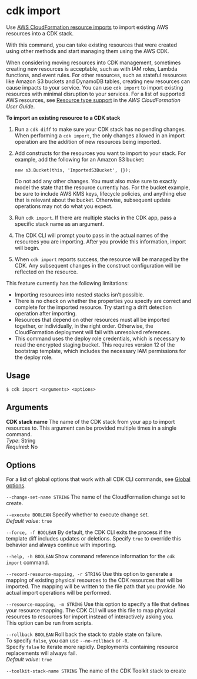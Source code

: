 # cdk import<a name="ref-cli-cmd-import"></a>

Use [AWS CloudFormation resource imports](https://docs.aws.amazon.com/AWSCloudFormation/latest/UserGuide/resource-import.html) to import existing AWS resources into a CDK stack\.

With this command, you can take existing resources that were created using other methods and start managing them using the AWS CDK\.

When considering moving resources into CDK management, sometimes creating new resources is acceptable, such as with IAM roles, Lambda functions, and event rules\. For other resources, such as stateful resources like Amazon S3 buckets and DynamoDB tables, creating new resources can cause impacts to your service\. You can use `cdk import` to import existing resources with minimal disruption to your services\. For a list of supported AWS resources, see [Resource type support](https://docs.aws.amazon.com/AWSCloudFormation/latest/UserGuide/resource-import-supported-resources.html) in the *AWS CloudFormation User Guide*\.

**To import an existing resource to a CDK stack**

1. Run a `cdk diff` to make sure your CDK stack has no pending changes\. When performing a `cdk import`, the only changes allowed in an import operation are the addition of new resources being imported\.

1. Add constructs for the resources you want to import to your stack\. For example, add the following for an Amazon S3 bucket:

   ```
   new s3.Bucket(this, 'ImportedS3Bucket', {});
   ```

   Do not add any other changes\. You must also make sure to exactly model the state that the resource currently has\. For the bucket example, be sure to include AWS KMS keys, lifecycle policies, and anything else that is relevant about the bucket\. Otherwise, subsequent update operations may not do what you expect\.

1. Run `cdk import`\. If there are multiple stacks in the CDK app, pass a specific stack name as an argument\.

1. The CDK CLI will prompt you to pass in the actual names of the resources you are importing\. After you provide this information, import will begin\.

1. When `cdk import` reports success, the resource will be managed by the CDK\. Any subsequent changes in the construct configuration will be reflected on the resource\.

This feature currently has the following limitations:
+ Importing resources into nested stacks isn’t possible\.
+ There is no check on whether the properties you specify are correct and complete for the imported resource\. Try starting a drift detection operation after importing\.
+ Resources that depend on other resources must all be imported together, or individually, in the right order\. Otherwise, the CloudFormation deployment will fail with unresolved references\.
+ This command uses the deploy role credentials, which is necessary to read the encrypted staging bucket\. This requires version 12 of the bootstrap template, which includes the necessary IAM permissions for the deploy role\.

## Usage<a name="ref-cli-cmd-import-usage"></a>

```
$ cdk import <arguments> <options>
```

## Arguments<a name="ref-cli-cmd-import-args"></a>

**CDK stack name**  <a name="ref-cli-cmd-import-args-stack-name"></a>
The name of the CDK stack from your app to import resources to\. This argument can be provided multiple times in a single command\.  
*Type*: String  
*Required*: No

## Options<a name="ref-cli-cmd-import-options"></a>

For a list of global options that work with all CDK CLI commands, see [Global options](ref-cli-cmd.md#ref-cli-cmd-options)\.

`--change-set-name STRING`  <a name="ref-cli-cmd-import-options-change-set-name"></a>
The name of the CloudFormation change set to create\.

`--execute BOOLEAN`  <a name="ref-cli-cmd-import-options-execute"></a>
Specify whether to execute change set\.  
*Default value*: `true`

`--force, -f BOOLEAN`  <a name="ref-cli-cmd-import-options-force"></a>
By default, the CDK CLI exits the process if the template diff includes updates or deletions\. Specify `true` to override this behavior and always continue with importing\.

`--help, -h BOOLEAN`  <a name="ref-cli-cmd-import-options-help"></a>
Show command reference information for the `cdk import` command\.

`--record-resource-mapping, -r STRING`  <a name="ref-cli-cmd-import-options-record-resource-mapping"></a>
Use this option to generate a mapping of existing physical resources to the CDK resources that will be imported\. The mapping will be written to the file path that you provide\. No actual import operations will be performed\. 

`--resource-mapping, -m STRING`  <a name="ref-cli-cmd-import-options-resource-mapping"></a>
Use this option to specify a file that defines your resource mapping\. The CDK CLI will use this file to map physical resources to resources for import instead of interactively asking you\.  
This option can be run from scripts\.

`--rollback BOOLEAN`  <a name="ref-cli-cmd-import-options-rollback"></a>
Roll back the stack to stable state on failure\.  
To specify `false`, you can use `--no-rollback` or `-R`\.  
Specify `false` to iterate more rapidly\. Deployments containing resource replacements will always fail\.   
*Default value*: `true`

`--toolkit-stack-name STRING`  <a name="ref-cli-cmd-import-options-toolkit-stack-name"></a>
The name of the CDK Toolkit stack to create